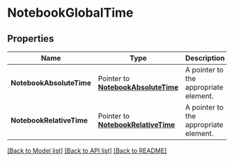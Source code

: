 # NotebookGlobalTime

## Properties

| Name                     | Type                                                           | Description                           | Notes |
| ------------------------ | -------------------------------------------------------------- | ------------------------------------- | ----- |
| **NotebookAbsoluteTime** | Pointer to [**NotebookAbsoluteTime**](NotebookAbsoluteTime.md) | A pointer to the appropriate element. |
| **NotebookRelativeTime** | Pointer to [**NotebookRelativeTime**](NotebookRelativeTime.md) | A pointer to the appropriate element. |

[[Back to Model list]](../README.md#documentation-for-models) [[Back to API list]](../README.md#documentation-for-api-endpoints) [[Back to README]](../README.md)
